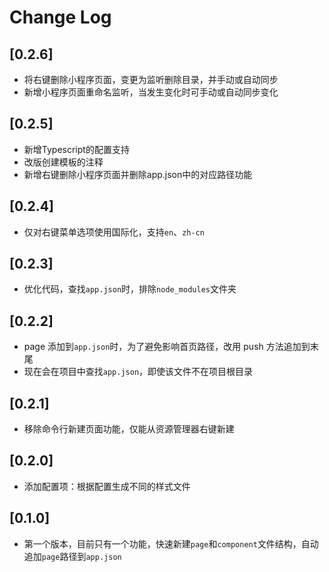 # Change Log

## [0.2.6]

- 将右键删除小程序页面，变更为监听删除目录，并手动或自动同步
- 新增小程序页面重命名监听，当发生变化时可手动或自动同步变化

## [0.2.5]

- 新增Typescript的配置支持
- 改版创建模板的注释
- 新增右键删除小程序页面并删除app.json中的对应路径功能

## [0.2.4]

- 仅对右键菜单选项使用国际化，支持`en`、`zh-cn`

## [0.2.3]

- 优化代码，查找`app.json`时，排除`node_modules`文件夹

## [0.2.2]

- page 添加到`app.json`时，为了避免影响首页路径，改用 push 方法追加到末尾
- 现在会在项目中查找`app.json`，即使该文件不在项目根目录

## [0.2.1]

- 移除命令行新建页面功能，仅能从资源管理器右键新建

## [0.2.0]

- 添加配置项：根据配置生成不同的样式文件

## [0.1.0]

- 第一个版本，目前只有一个功能，快速新建`page`和`component`文件结构，自动追加`page`路径到`app.json`

